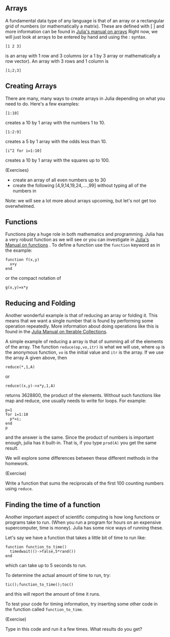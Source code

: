 Arrays
------

A fundamental data type of any language is that of an array or a rectangular grid of numbers (or mathematically a matrix). These are defined with [ ] and more information can be found in [Julia's manual on arrays](http://docs.julialang.org/en/release-0.3/manual/arrays/) Right now, we will just look at arrays to be entered by hand and using the : syntax.  
```
[1 2 3]
```
is an array with 1 row and 3 columns  (or a 1 by 3 array or mathematically a row vector).  An array with 3 rows and 1 column is
```
[1;2;3]
```

Creating Arrays
---------

There are many, many ways to create arrays in Julia depending on what you need to do.  Here's a few examples:
```
[1:10]
```
creates a 10 by 1 array with the numbers 1 to 10.
```
[1:2:9]
```
creates a 5 by 1 array with the odds less than 10.
```
[i^2 for i=1:10]
```
creates a 10 by 1 array with the squares up to 100.  




(Exercises)

* create an array of all even numbers up to 30
* create the following [4,9,14,19,24,....,99] without typing all of the numbers in


Note: we will see a lot more about arrays upcoming, but let's not get too overwhelmed.



Functions
----------

Functions play a huge role in both mathematics and programming.  Julia has a very robust function as we will see or you can investigate in [Julia's Manual on functions](http://docs.julialang.org/en/release-0.3/manual/functions/) .  To define a function use the `function` keyword as in the example:
```
function f(x,y)
  x+y
end
```

or the compact notation of

```
g(x,y)=x*y
```


Reducing and Folding
------------


Another wonderful example is that of reducing an array or folding it. This means that we want a single number that is found by performing some operation repeatedly.  More information about doing operations like this is found in the [Julia Manual on Iterable Collections](http://docs.julialang.org/en/release-0.3/stdlib/base/?highlight=reduce#iterable-collections).

A simple example of reducing a array is that of summing all of the elements of the array.  The function `reduce(op,vo,itr)` is what we will use, where `op` is the anonymous function, `vo` is the initial value and `itr` is the array.  If we use the array A given above, then
```
reduce(*,1,A)
```

or

```
reduce((x,y)->x*y,1,A)
```

returns 3628800, the product of the elements.  Without such functions like map and reduce, one usually needs to write for loops. For example:

```
p=1
for i=1:10
  p*=i;
end
p
```

and the answer is the same.  Since the product of numbers is important enough, julia has it built-in.  That is, if you type `prod(A)` you get the same result.

We will explore some differences between these different methods in the homework.

(Exercise)

Write a function that sums the reciprocals of the first 100 counting numbers using `reduce`.  


Finding the time of a function
----------------

Another important aspect of scientific computing is how long functions or programs take to run.  (When you run a program for hours on an expensive supercomputer, time is money).  Julia has some nice ways of running these.

Let's say we have a function that takes a little bit of time to run like:
```
function function_to_time()
  timedwait(()->false,5*rand())
end
```
which can take up to 5 seconds to run.

To determine the actual amount of time to run, try:
```
tic();function_to_time();toc()
```
and this will report the amount of time it runs.  

To test your code for timing information, try inserting some other code in the function called `function_to_time`.  

(Exercise)

Type in this code and run it a few times.  What results do you get?
